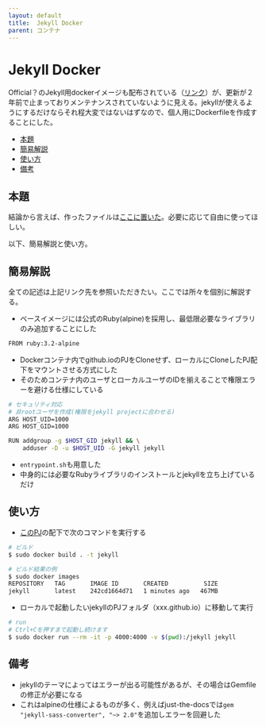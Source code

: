 ```yaml
---
layout: default
title:  Jekyll Docker
parent: コンテナ
---
```


# Jekyll Docker

Official？のJekyll用dockerイメージも配布されている（[リンク](https://hub.docker.com/r/jekyll/jekyll)）が、更新が２年前で止まっておりメンテナンスされていないように見える。jekyllが使えるようにするだけならそれ程大変ではないはずなので、個人用にDockerfileを作成することにした。

- [本題](#本題)
- [簡易解説](#簡易解説)
- [使い方](#使い方)
- [備考](#備考)

## 本題

結論から言えば、作ったファイルは[ここに置いた](https://github.com/akihiros/jekyll-docker)。必要に応じて自由に使ってほしい。

以下、簡易解説と使い方。

## 簡易解説

全ての記述は上記リンク先を参照いただきたい。ここでは所々を個別に解説する。

- ベースイメージには公式のRuby(alpine)を採用し、最低限必要なライブラリのみ追加することにした

```sh
FROM ruby:3.2-alpine
```

- Dockerコンテナ内でgithub.ioのPJをCloneせず、ローカルにCloneしたPJ配下をマウントさせる方式にした
- そのためコンテナ内のユーザとローカルユーザのIDを揃えることで権限エラーを避ける仕様にしている

```sh
# セキュリティ対応
# 非rootユーザを作成(権限をjekyll projectに合わせる)
ARG HOST_UID=1000
ARG HOST_GID=1000

RUN addgroup -g $HOST_GID jekyll && \
    adduser -D -u $HOST_UID -G jekyll jekyll
```

- `entrypoint.sh`も用意した
- 中身的には必要なRubyライブラリのインストールとjekyllを立ち上げているだけ

## 使い方

- [このPJ](https://github.com/akihiros/jekyll-docker)の配下で次のコマンドを実行する

```sh
# ビルド
$ sudo docker build . -t jekyll

# ビルド結果の例
$ sudo docker images
REPOSITORY   TAG       IMAGE ID       CREATED          SIZE
jekyll       latest    242cd1664d71   1 minutes ago   467MB
```

- ローカルで起動したいjekyllのPJフォルダ（xxx.github.io）に移動して実行

```sh
# run
# Ctrl+Cを押すまで起動し続けます
$ sudo docker run --rm -it -p 4000:4000 -v $(pwd):/jekyll jekyll
```

## 備考

- jekyllのテーマによってはエラーが出る可能性があるが、その場合はGemfileの修正が必要になる
- これはalpineの仕様によるものが多く、例えばjust-the-docsでは`gem "jekyll-sass-converter", "~> 2.0"`を追加しエラーを回避した
